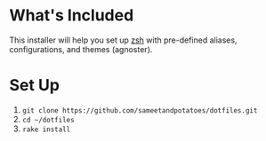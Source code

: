What's Included
========

This installer will help you set up [zsh](http://en.wikipedia.org/wiki/Z_shell) with pre-defined aliases, configurations, and themes (agnoster).


Set Up
=======

1. `git clone https://github.com/sameetandpotatoes/dotfiles.git`
2. `cd ~/dotfiles`
3. `rake install`
